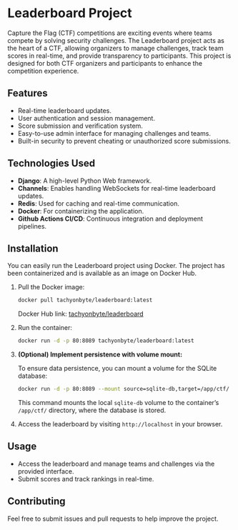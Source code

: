 
# Leaderboard Project

Capture the Flag (CTF) competitions are exciting events where teams compete by solving security challenges. The Leaderboard project acts as the heart of a CTF, allowing organizers to manage challenges, track team scores in real-time, and provide transparency to participants. This project is designed for both CTF organizers and participants to enhance the competition experience.

## Features

- Real-time leaderboard updates.
- User authentication and session management.
- Score submission and verification system.
- Easy-to-use admin interface for managing challenges and teams.
- Built-in security to prevent cheating or unauthorized score submissions.

## Technologies Used

- **Django**: A high-level Python Web framework.
- **Channels**: Enables handling WebSockets for real-time leaderboard updates.
- **Redis**: Used for caching and real-time communication.
- **Docker**: For containerizing the application.
- **Github Actions CI/CD**: Continuous integration and deployment pipelines.

## Installation

You can easily run the Leaderboard project using Docker. The project has been containerized and is available as an image on Docker Hub.

1. Pull the Docker image:

   ```bash
   docker pull tachyonbyte/leaderboard:latest
   ```

   Docker Hub link: [tachyonbyte/leaderboard](https://hub.docker.com/r/tachyonbyte/leaderboard)

2. Run the container:

   ```bash
   docker run -d -p 80:8089 tachyonbyte/leaderboard:latest
   ```

3. **(Optional) Implement persistence with volume mount:**

    To ensure data persistence, you can mount a volume for the SQLite database:

    ```bash
    docker run -d -p 80:8089 --mount source=sqlite-db,target=/app/ctf/ tachyonbyte/leaderboard:latest
    ```

    This command mounts the local `sqlite-db` volume to the container’s `/app/ctf/` directory, where the database is stored.

4. Access the leaderboard by visiting `http://localhost` in your browser.

## Usage

- Access the leaderboard and manage teams and challenges via the provided interface.
- Submit scores and track rankings in real-time.

## Contributing

Feel free to submit issues and pull requests to help improve the project.
